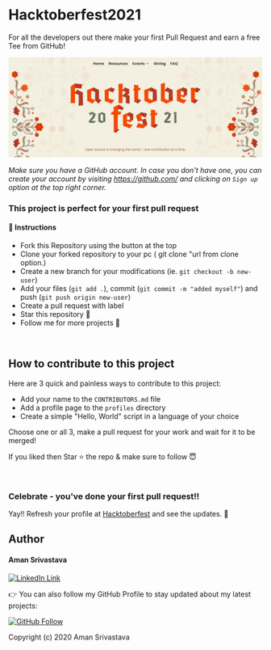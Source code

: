 # Hacktoberfest2021
For all the developers out there make your first Pull Request and earn a free Tee from GitHub!


![homepage](banner.jpeg)


*Make sure you have a GitHub account. In case you don't have one, you can create your account by visiting https://github.com/ and clicking on ``Sign up`` option at the top right corner.*


### This project is perfect for your first pull request

#### 📝 Instructions

- Fork this Repository using the button at the top
- Clone your forked repository to your pc ( git clone "url from clone option.)
- Create a new branch for your modifications (ie. `git checkout -b new-user`)
- Add your files (`git add .`), commit (`git commit -m "added myself"`) and push (`git push origin new-user`)
- Create a pull request with label
- Star this repository 🌟
- Follow me for more projects 💙

<br>

## How to contribute to this project
Here are 3 quick and painless ways to contribute to this project:

* Add your name to the `CONTRIBUTORS.md` file
* Add a profile page to the `profiles` directory
* Create a simple "Hello, World" script in a language of your choice

Choose one or all 3, make a pull request for your work and wait for it to be merged!


If you liked then Star ⭐ the repo & make sure to follow 😇

<br>


### Celebrate - you've done your first pull request!!
Yay!! Refresh your profile at <a href="https://hacktoberfest.digitalocean.com/">Hacktoberfest</a> and see the updates. 🎉

## Author

#### Aman Srivastava
[![LinkedIn Link](https://img.shields.io/badge/Connect-Aman-blue.svg?logo=linkedin&longCache=true&style=social&label=Connect
)](https://www.linkedin.com/in/aman-srivastava-973297199/)

👉 You can also follow my GitHub Profile to stay updated about my latest projects:

[![GitHub Follow](https://img.shields.io/badge/Connect-Aman-blue.svg?logo=Github&longCache=true&style=social&label=Follow)](https://github.com/aman1210)

Copyright (c) 2020 Aman Srivastava

